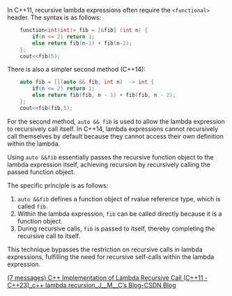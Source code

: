 In C++11, recursive lambda expressions often require the `<functional>` header. The syntax is as follows:

```cpp
    function<int(int)> fib = [&fib] (int n) {
        if(n <= 2) return 1;
        else return fib(n-1) + fib(n-2);
    };
	cout<<fib(5);
```

There is also a simpler second method (C++14):

```cpp
    auto fib = [](auto && fib, int n)  -> int {
        if(n <= 2) return 1;
        else return fib(fib, n - 1) + fib(fib, n - 2);
    };
    cout<<fib(fib,5);
```

For the second method, `auto && fib` is used to allow the lambda expression to recursively call itself. In C++14, lambda expressions cannot recursively call themselves by default because they cannot access their own definition within the lambda.

Using `auto &&fib` essentially passes the recursive function object to the lambda expression itself, achieving recursion by recursively calling the passed function object.

The specific principle is as follows:

1. `auto &&fib` defines a function object of rvalue reference type, which is called `fib`.
2. Within the lambda expression, `fib` can be called directly because it is a function object.
3. During recursive calls, `fib` is passed to itself, thereby completing the recursive call to itself.

This technique bypasses the restriction on recursive calls in lambda expressions, fulfilling the need for recursive self-calls within the lambda expression.

[(7 messages) C++ Implementation of Lambda Recursive Call (C++11 - C++23)_c++ lambda recursion_J__M__C’s Blog-CSDN Blog](https://blog.csdn.net/J__M__C/article/details/125437699?ops_request_misc=&request_id=&biz_id=102&utm_term=lambda表达式泛型递归&utm_medium=distribute.pc_search_result.none-task-blog-2~all~sobaiduweb~default-0-125437699.142^v91^insert_down1,239^v3^control&spm=1018.2226.3001.4187)